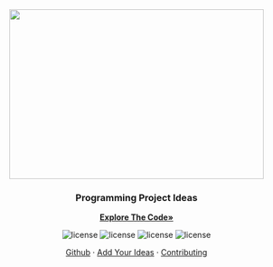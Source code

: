 <div align="center">
  <a>
    <kbd> <img src="https://user-images.githubusercontent.com/105665813/223185305-dc42968b-76b2-44ef-aed1-74171a6f673b.png" width="450" height="300"> </kbd>
  </a>

  <h3 align="center">Programming Project Ideas</h3>

  <a href="https://github.com/Jackson-Wozniak/Stock-Market-Simulation/edit/main/Backend"><strong>Explore The Code»</strong></a>
    </br>
    <p>
      <img src="https://img.shields.io/badge/Topics-0-blue.svg?style=for-the-badge" alt="license" />
      <img src="https://img.shields.io/badge/Projects-0-green.svg?style=for-the-badge" alt="license" />
      <img src="https://img.shields.io/github/stars/Jackson-Wozniak/Project-Ideas?style=for-the-badge&color=blueviolet" alt="license" />
      <img src="https://img.shields.io/github/contributors/Jackson-Wozniak/Project-Ideas?style=for-the-badge" alt="license" />
    </p> 
    <a href="https://github.com/Jackson-Wozniak">Github</a>
    ·
    <a href="https://github.com/Jackson-Wozniak/Project-Ideas/pulls">Add Your Ideas</a>
    ·
    <a href="https://github.com/Jackson-Wozniak/Project-Ideas/blob/main/Contributing.md">Contributing</a>
</div>

